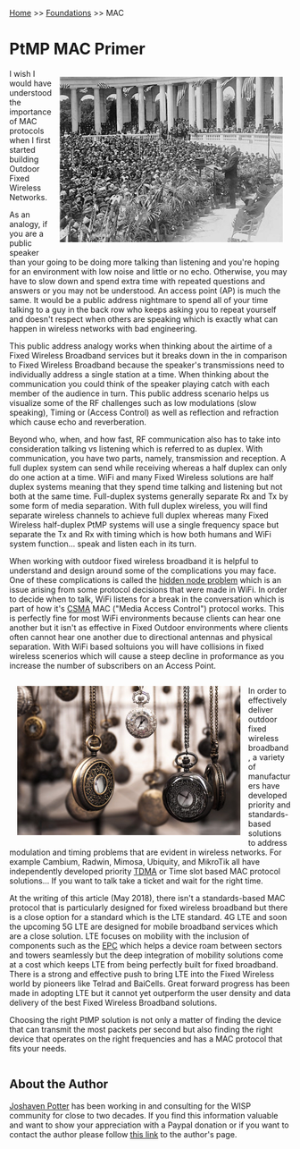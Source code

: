 <!-- TITLE: MAC Primer -->
<!-- SUBTITLE: Media Access Control Primer -->

[Home](/) >> [Foundations](/foundations) >> MAC

# PtMP MAC Primer
<img src="/uploads/foundations-wireless/512-px-coolidge-public-address.jpg" alt="Coolidge Public Address" style="float:right;margin:1em;width:400px;max-width:90%;">

I wish I would have understood the importance of MAC protocols when I first started building Outdoor Fixed Wireless Networks.

As an analogy, if you are a public speaker than your going to be doing more talking than listening and you're hoping for an environment with low noise and little or no echo.  Otherwise, you may have to slow down and spend extra time with repeated questions and answers or you may not be understood.  An access point (AP) is much the same.  It would be a public address nightmare to spend all of your time talking to a guy in the back row who keeps asking you to repeat yourself and doesn't respect when others are speaking which is exactly what can happen in wireless networks with bad engineering.

This public address analogy works when thinking about the airtime of a Fixed Wireless Broadband services but it breaks down in the in comparison to Fixed Wireless Broadband because the speaker's transmissions need to individually address a single station at a time.  When thinking about the communication you could think of the speaker playing catch with each member of the audience in turn.   This public address scenario helps us visualize some of the RF challenges such as low modulations (slow speaking), Timing or (Access Control) as well as reflection and refraction which cause echo and reverberation.

Beyond who, when, and how fast, RF communication also has to take into consideration talking vs listening which is referred to as duplex.  With communication, you have two parts, namely, transmission and reception.  A full duplex system can send while receiving whereas a half duplex can only do one action at a time.    WiFi and many Fixed Wireless solutions are half duplex systems meaning that they spend time talking and listening but not both at the same time.  Full-duplex systems generally separate Rx and Tx by some form of media separation.  With full duplex wireless, you will find separate wireless channels to achieve full duplex whereas many Fixed Wireless half-duplex PtMP systems will use a single frequency space but separate the Tx and Rx with timing which is how both humans and WiFi system function… speak and listen each in its turn.

When working with outdoor fixed wireless broadband it is helpful to understand and design around some of the complications you may face.  One of these complications is called the [hidden node problem](https://en.wikipedia.org/wiki/Hidden_node_problem) which is an issue arising from some protocol decisions that were made in WiFi.  In order to decide when to talk, WiFi listens for a break in the conversation which is part of how it's [CSMA](https://en.wikipedia.org/wiki/Carrier-sense_multiple_access) MAC ("Media Access Control") protocol works.  This is perfectly fine for most WiFi environments because clients can hear one another but it isn't as effective in Fixed Outdoor environments where clients often cannot hear one another due to directional antennas and physical separation.  With WiFi based soltuions you will have collisions in fixed wireless scenerios which will cause a steep decline in proformance as you increase the number of subscribers on an Access Point.

<div style="clear:both;"></div>
<img src="/uploads/foundations-wireless/accessory-blur-brass-859933-sm.jpg" alt="Time Pieces" style="float:left;margin:1em;width:400px;max-width:90%;">

In order to effectively deliver outdoor fixed wireless broadband, a variety of manufacturers have developed priority and standards-based solutions to address modulation and timing problems that are evident in wireless networks.  For example Cambium, Radwin, Mimosa, Ubiquity, and MikroTik all have independently developed priority [TDMA](https://en.wikipedia.org/wiki/Time-division_multiple_access) or Time slot based MAC protocol solutions... If you want to talk take a ticket and wait for the right time.

At the writing of this article (May 2018), there isn't a standards-based MAC protocol that is particularly designed for fixed wireless broadband but there is a close option for a standard which is the LTE standard. 4G LTE and soon the upcoming 5G LTE are designed for mobile broadband services which are a close solution.  LTE focuses on mobility with the inclusion of components such as the [EPC](https://en.wikipedia.org/wiki/System_Architecture_Evolution#EPC_protocol_stack) which helps a device roam between sectors and towers seamlessly but the deep integration of mobility solutions come at a cost which keeps LTE from being perfectly built for fixed broadband.  There is a strong and effective push to bring LTE into the Fixed Wireless world by pioneers like Telrad and BaiCells.  Great forward progress has been made in adopting LTE but it cannot yet outperform the user density and data delivery of the best Fixed Wireless Broadband solutions.

Choosing the right PtMP solution is not only a matter of finding the device that can transmit the most packets per second but also finding the right device that operates on the right frequencies and has a MAC protocol that fits your needs.
<div style="clear:both;"></div>

## About the Author
[Joshaven Potter](/authors/joshaven-potter) has been working in and consulting for the WISP community for close to two decades.  If you find this information valuable and want to show your appreciation with a Paypal donation or if you want to contact the author please follow [this link](/authors/joshaven-potter) to the author's page.

